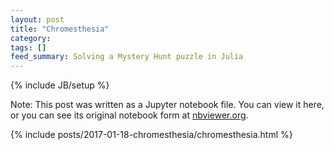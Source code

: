 ```yaml
---
layout: post
title: "Chromesthesia"
category: 
tags: []
feed_summary: Solving a Mystery Hunt puzzle in Julia
---
```

{% include JB/setup %}


<style>
.anchor-link {
	opacity: 0;
}

h1:hover > .anchor-link {
	opacity: 0.8;
}

h2:hover > .anchor-link {
	opacity: 0.8;
}

h3:hover > .anchor-link {
	opacity: 0.8;
}

.output_stdout pre {
    max-height: 400px;
    overflow-wrap: break-word;
}

table
{
  font-size: 14px;
	border-collapse:collapse;
	margin:20px 0 0;
	padding:0;
}

table tr
{
	border-top:1px solid #ccc;
	background-color:#fff;
	margin:0;
	padding:0;
}

table tr:nth-child(2n)
{
	background-color:#f8f8f8;
}
table tr th[align="center"], table tr td[align="center"] {
	text-align:center;
}
table tr th, table tr td
{
	border:1px solid #ccc;
	text-align:left;
	margin:0;
	padding:6px 13px;
}
</style>

Note: This post was written as a Jupyter notebook file. You can view it here, or you can see its original notebook form at [nbviewer.org](http://nbviewer.jupyter.org/github/rdeits/rdeits.github.com/blob/master/img/2017-01-18-chromesthesia/chromesthesia.ipynb). 

{% include posts/2017-01-18-chromesthesia/chromesthesia.html %}